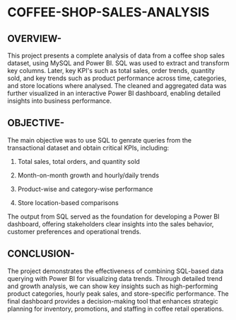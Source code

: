 # COFFEE-SHOP-SALES-ANALYSIS
## OVERVIEW-
This project presents a complete analysis of data from a coffee shop sales dataset, using MySQL and Power BI. SQL was used to extract and transform key columns. Later, key KPI's such as total sales, order trends, quantity sold, and key trends such as product performance across time, categories, and store locations where analysed. The cleaned and aggregated data was further visualized in an interactive Power BI dashboard, enabling detailed insights into business performance.

## OBJECTIVE-
The main objective was to use SQL to genrate queries from the transactional dataset and obtain critical KPIs, including:

1. Total sales, total orders, and quantity sold

2. Month-on-month growth and hourly/daily trends

3. Product-wise and category-wise performance

4. Store location-based comparisons

The output from SQL served as the foundation for developing a Power BI dashboard, offering stakeholders clear insights into the sales behavior, customer preferences and operational trends.

## CONCLUSION-
The project demonstrates the effectiveness of combining SQL-based data querying with Power BI for visualizing data trends. Through detailed trend and growth analysis, we can show key insights such as high-performing product categories, hourly peak sales, and store-specific performance. The final dashboard provides a decision-making tool that enhances strategic planning for inventory, promotions, and staffing in coffee retail operations.

